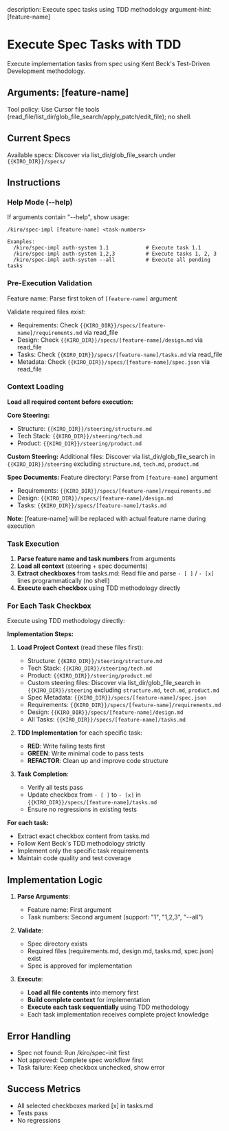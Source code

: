 <meta>
description: Execute spec tasks using TDD methodology
argument-hint: [feature-name] <task-numbers>
</meta>

# Execute Spec Tasks with TDD

Execute implementation tasks from spec using Kent Beck's Test-Driven Development methodology.

## Arguments: [feature-name]
Tool policy: Use Cursor file tools (read_file/list_dir/glob_file_search/apply_patch/edit_file); no shell.

## Current Specs
Available specs: Discover via list_dir/glob_file_search under `{{KIRO_DIR}}/specs/`

## Instructions

### Help Mode (--help)
If arguments contain "--help", show usage:
```
/kiro/spec-impl [feature-name] <task-numbers>

Examples:
  /kiro/spec-impl auth-system 1.1            # Execute task 1.1
  /kiro/spec-impl auth-system 1,2,3          # Execute tasks 1, 2, 3
  /kiro/spec-impl auth-system --all          # Execute all pending tasks
```

### Pre-Execution Validation
Feature name: Parse first token of `[feature-name]` argument

Validate required files exist:
- Requirements: Check `{{KIRO_DIR}}/specs/[feature-name]/requirements.md` via read_file
- Design: Check `{{KIRO_DIR}}/specs/[feature-name]/design.md` via read_file
- Tasks: Check `{{KIRO_DIR}}/specs/[feature-name]/tasks.md` via read_file
- Metadata: Check `{{KIRO_DIR}}/specs/[feature-name]/spec.json` via read_file

### Context Loading
**Load all required content before execution:**

**Core Steering:**
- Structure: `{{KIRO_DIR}}/steering/structure.md`
- Tech Stack: `{{KIRO_DIR}}/steering/tech.md`
- Product: `{{KIRO_DIR}}/steering/product.md`

**Custom Steering:**
Additional files: Discover via list_dir/glob_file_search in `{{KIRO_DIR}}/steering` excluding `structure.md`, `tech.md`, `product.md`

**Spec Documents:**
Feature directory: Parse from `[feature-name]` argument
- Requirements: `{{KIRO_DIR}}/specs/[feature-name]/requirements.md`
- Design: `{{KIRO_DIR}}/specs/[feature-name]/design.md`
- Tasks: `{{KIRO_DIR}}/specs/[feature-name]/tasks.md`

**Note**: [feature-name] will be replaced with actual feature name during execution

### Task Execution
1. **Parse feature name and task numbers** from arguments
2. **Load all context** (steering + spec documents)
3. **Extract checkboxes** from tasks.md: Read file and parse `- [ ]` / `- [x]` lines programmatically (no shell)
4. **Execute each checkbox** using TDD methodology directly

### For Each Task Checkbox
Execute using TDD methodology directly:

**Implementation Steps:**
1. **Load Project Context** (read these files first):
   - Structure: `{{KIRO_DIR}}/steering/structure.md`
   - Tech Stack: `{{KIRO_DIR}}/steering/tech.md`
   - Product: `{{KIRO_DIR}}/steering/product.md`
   - Custom steering files: Discover via list_dir/glob_file_search in `{{KIRO_DIR}}/steering` excluding `structure.md`, `tech.md`, `product.md`
   - Spec Metadata: `{{KIRO_DIR}}/specs/[feature-name]/spec.json`
   - Requirements: `{{KIRO_DIR}}/specs/[feature-name]/requirements.md`
   - Design: `{{KIRO_DIR}}/specs/[feature-name]/design.md`
   - All Tasks: `{{KIRO_DIR}}/specs/[feature-name]/tasks.md`

2. **TDD Implementation** for each specific task:
   - **RED**: Write failing tests first
   - **GREEN**: Write minimal code to pass tests
   - **REFACTOR**: Clean up and improve code structure

3. **Task Completion**:
   - Verify all tests pass
   - Update checkbox from `- [ ]` to `- [x]` in `{{KIRO_DIR}}/specs/[feature-name]/tasks.md`
   - Ensure no regressions in existing tests

**For each task:**
- Extract exact checkbox content from tasks.md
- Follow Kent Beck's TDD methodology strictly
- Implement only the specific task requirements
- Maintain code quality and test coverage

## Implementation Logic

1. **Parse Arguments**:
   - Feature name: First argument
   - Task numbers: Second argument (support: "1", "1,2,3", "--all")

2. **Validate**:
   - Spec directory exists
   - Required files (requirements.md, design.md, tasks.md, spec.json) exist
   - Spec is approved for implementation

3. **Execute**:
   - **Load all file contents** into memory first
   - **Build complete context** for implementation
   - **Execute each task sequentially** using TDD methodology
   - Each task implementation receives complete project knowledge

## Error Handling

- Spec not found: Run /kiro/spec-init first
- Not approved: Complete spec workflow first
- Task failure: Keep checkbox unchecked, show error

## Success Metrics

- All selected checkboxes marked [x] in tasks.md
- Tests pass
- No regressions


